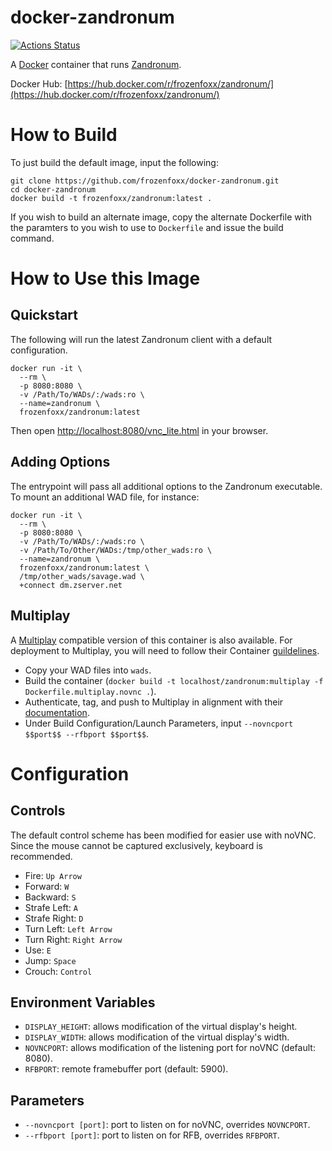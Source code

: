 # docker-zandronum

[![Actions Status](https://github.com/frozenfoxx/docker-zandronum/workflows/build/badge.svg)](https://github.com/frozenfoxx/docker-zandronum/actions)

A [Docker](https://www.docker.com/) container that runs [Zandronum](https://zandronum.com/).

Docker Hub: [https://hub.docker.com/r/frozenfoxx/zandronum/](https://hub.docker.com/r/frozenfoxx/zandronum/)

# How to Build

To just build the default image, input the following:

```
git clone https://github.com/frozenfoxx/docker-zandronum.git
cd docker-zandronum
docker build -t frozenfoxx/zandronum:latest .
```

If you wish to build an alternate image, copy the alternate Dockerfile with the paramters to you wish to use to `Dockerfile` and issue the build command.

# How to Use this Image
## Quickstart

The following will run the latest Zandronum client with a default configuration.

```
docker run -it \
  --rm \
  -p 8080:8080 \
  -v /Path/To/WADs/:/wads:ro \
  --name=zandronum \
  frozenfoxx/zandronum:latest
```

Then open [http://localhost:8080/vnc_lite.html](http://localhost:8080/vnc_lite.html) in your browser.

## Adding Options

The entrypoint will pass all additional options to the Zandronum executable. To mount an additional WAD file, for instance:

```
docker run -it \
  --rm \
  -p 8080:8080 \
  -v /Path/To/WADs/:/wads:ro \
  -v /Path/To/Other/WADs:/tmp/other_wads:ro \
  --name=zandronum \
  frozenfoxx/zandronum:latest \
  /tmp/other_wads/savage.wad \
  +connect dm.zserver.net
```

## Multiplay

A [Multiplay](https://unity.com/products/multiplay) compatible version of this container is also available. For deployment to Multiplay, you will need to follow their Container [guildelines](https://docs.unity.com/multiplay/concepts/container-builds.html).

* Copy your WAD files into `wads`.
* Build the container (`docker build -t localhost/zandronum:multiplay -f Dockerfile.multiplay.novnc .`).
* Authenticate, tag, and push to Multiplay in alignment with their [documentation](https://docs.unity.com/multiplay/guides/get-started.html#Upload2).
* Under Build Configuration/Launch Parameters, input `--novncport $$port$$ --rfbport $$port$$`.

# Configuration

## Controls

The default control scheme has been modified for easier use with noVNC. Since the mouse cannot be captured exclusively, keyboard is recommended.

* Fire: `Up Arrow`
* Forward: `W`
* Backward: `S`
* Strafe Left: `A`
* Strafe Right: `D`
* Turn Left: `Left Arrow`
* Turn Right: `Right Arrow`
* Use: `E`
* Jump: `Space`
* Crouch: `Control`

## Environment Variables

* `DISPLAY_HEIGHT`: allows modification of the virtual display's height.
* `DISPLAY_WIDTH`: allows modification of the virtual display's width.
* `NOVNCPORT`: allows modification of the listening port for noVNC (default: 8080).
* `RFBPORT`: remote framebuffer port (default: 5900).

## Parameters
* `--novncport [port]`: port to listen on for noVNC, overrides `NOVNCPORT`. 
* `--rfbport [port]`: port to listen on for RFB, overrides `RFBPORT`.
